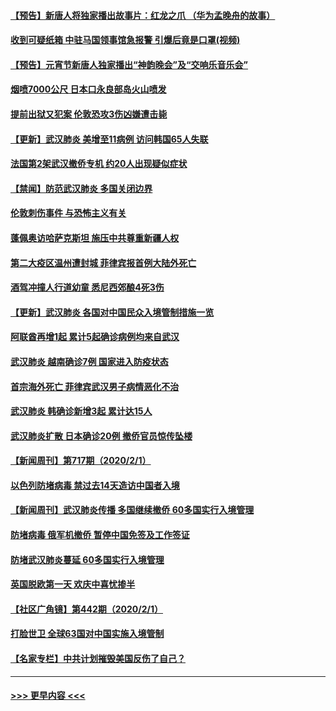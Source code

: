 #### [【预告】新唐人将独家播出故事片：红龙之爪 （华为孟晚舟的故事）](../pages/prog202/a102767728.md?t=02031611) 
#### [收到可疑纸箱 中驻马国领事馆急报警 引爆后竟是口罩(视频)](../pages/prog202/a102767695.md?t=02031611) 
#### [【预告】元宵节新唐人独家播出“神韵晚会”及“交响乐音乐会”](../pages/prog202/a102767674.md?t=02031611) 
#### [烟喷7000公尺 日本口永良部岛火山喷发](../pages/prog202/a102767687.md?t=02031611) 
#### [提前出狱又犯案 伦敦恐攻3伤凶嫌遭击毙](../pages/prog202/a102767635.md?t=02031611) 
#### [【更新】武汉肺炎 美增至11病例 访问韩国65人失联](../pages/prog202/a102758911.md?t=02031611) 
#### [法国第2架武汉撤侨专机 约20人出现疑似症状](../pages/prog202/a102767617.md?t=02031611) 
#### [【禁闻】防范武汉肺炎  多国关闭边界](../pages/prog202/a102767542.md?t=02031611) 
#### [伦敦刺伤事件 与恐怖主义有关](../pages/prog202/a102767509.md?t=02031611) 
#### [蓬佩奥访哈萨克斯坦 施压中共尊重新疆人权](../pages/prog202/a102767395.md?t=02031611) 
#### [第二大疫区温州遭封城 菲律宾报首例大陆外死亡](../pages/prog202/a102767388.md?t=02031611) 
#### [酒驾冲撞人行道幼童 悉尼西郊酿4死3伤](../pages/prog202/a102767238.md?t=02031611) 
#### [【更新】武汉肺炎 各国对中国民众入境管制措施一览](../pages/prog202/a102767170.md?t=02031611) 
#### [阿联酋再增1起 累计5起确诊病例均来自武汉](../pages/prog202/a102767207.md?t=02031611) 
#### [武汉肺炎 越南确诊7例 国家进入防疫状态](../pages/prog202/a102767186.md?t=02031611) 
#### [首宗海外死亡 菲律宾武汉男子病情恶化不治](../pages/prog202/a102767150.md?t=02031611) 
#### [武汉肺炎 韩确诊新增3起 累计达15人](../pages/prog202/a102767132.md?t=02031611) 
#### [武汉肺炎扩散 日本确诊20例 撤侨官员惊传坠楼](../pages/prog202/a102767109.md?t=02031611) 
#### [【新闻周刊】第717期（2020/2/1）](../pages/prog202/a102767114.md?t=02031611) 
#### [以色列防堵病毒 禁过去14天造访中国者入境](../pages/prog202/a102767091.md?t=02031611) 
#### [【新闻周刊】武汉肺炎传播 多国继续撤侨 60多国实行入境管理](../pages/prog202/a102767044.md?t=02031611) 
#### [防堵病毒 俄军机撤侨 暂停中国免签及工作签证](../pages/prog202/a102767084.md?t=02031611) 
#### [防堵武汉肺炎蔓延 60多国实行入境管理](../pages/prog202/a102766756.md?t=02031611) 
#### [英国脱欧第一天 欢庆中喜忧掺半](../pages/prog202/a102766971.md?t=02031611) 
#### [【社区广角镜】第442期（2020/2/1）](../pages/prog202/a102766826.md?t=02031611) 
#### [打脸世卫 全球63国对中国实施入境管制](../pages/prog202/a102766497.md?t=02031611) 
#### [【名家专栏】中共计划摧毁美国反伤了自己？](../pages/prog202/a102766174.md?t=02031611) 

----
#### [ >>> 更早内容 <<< ](../indexes/prog202-earlier.md)
